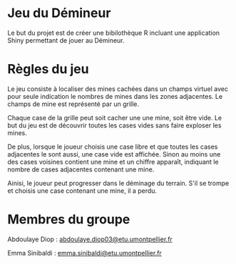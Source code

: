 # Jeu du Démineur

Le but du projet est de créer une bibilothèque R incluant une application Shiny permettant de jouer au Démineur.

# Règles du jeu

Le jeu consiste à localiser des mines cachées dans un champs virtuel avec pour seule indication le nombres de mines dans les zones adjacentes. Le champs de mine est représenté par un grille.

Chaque case de la grille peut soit cacher une une mine, soit être vide. Le but du jeu est de découvrir toutes les cases vides sans faire exploser les mines.

De plus, lorsque le joueur choisis une case libre et que toutes les cases adjacentes le sont aussi, une case vide est affichée. Sinon au moins une des cases voisines contient une mine et un chiffre apparaît, indiquant le nombre de cases adjacentes contenant une mine.

Ainisi, le joueur peut progresser dans le déminage du terrain. S'il se trompe et choisis une case contenant une mine, il a perdu.


# Membres du groupe

Abdoulaye Diop : abdoulaye.diop03@etu.umontpellier.fr

Emma Sinibaldi : emma.sinibaldi@etu.umontpellier.fr
